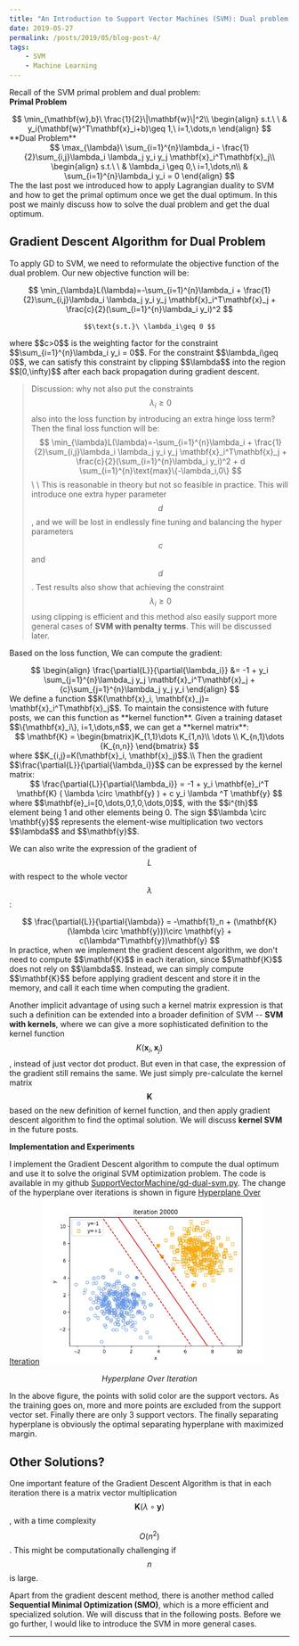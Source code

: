 ```yaml
---
title: "An Introduction to Support Vector Machines (SVM): Dual problem solution using Gradient Descent"
date: 2019-05-27
permalink: /posts/2019/05/blog-post-4/
tags:
    - SVM
    - Machine Learning
---
```



Recall of the SVM primal problem and dual problem:<br>
**Primal Problem**
<center>
	$$
	\min_{\mathbf{w},b}\ \frac{1}{2}\|\mathbf{w}\|^2\\
	\begin{align}
	s.t.\ \ & y_i(\mathbf{w}^T\mathbf{x}_i+b)\geq 1,\ i=1,\dots,n
	\end{align}
	$$
</center>
**Dual Problem**
<center>
	$$
	\max_{\lambda}\ \sum_{i=1}^{n}\lambda_i - \frac{1}{2}\sum_{i,j}\lambda_i \lambda_j y_i y_j \mathbf{x}_i^T\mathbf{x}_j\\
	\begin{align}
	s.t.\ \ & \lambda_i \geq 0,\ i=1,\dots,n\\
	& \sum_{i=1}^{n}\lambda_i y_i = 0
	\end{align} 
	$$
</center>
The the last post we introduced how to apply Lagrangian duality to SVM and how to get the primal optimum once we get the dual optimum. In this post we mainly discuss how to solve the dual problem and get the dual optimum.

## Gradient Descent Algorithm for Dual Problem
To apply GD to SVM, we need to reformulate the objective function of the dual problem. Our new objective function will be:
<center>
	$$
	\min_{\lambda}L(\lambda)=-\sum_{i=1}^{n}\lambda_i + \frac{1}{2}\sum_{i,j}\lambda_i \lambda_j y_i y_j \mathbf{x}_i^T\mathbf{x}_j + \frac{c}{2}(\sum_{i=1}^{n}\lambda_i y_i)^2 $$

	$$\text{s.t.}\ \lambda_i\geq 0 $$
</center>
where $$c>0$$ is the weighting factor for the constraint $$\sum_{i=1}^{n}\lambda_i y_i = 0$$. For the constraint $$\lambda_i\geq 0$$, we can satisfy this constraint by clipping $$\lambda$$ into the region $$[0,\infty)$$ after each back propagation during gradient descent. 

> Discussion: why not also put the constraints $$\lambda_i\geq 0$$ also into the loss function by introducing an extra hinge loss term? Then the final loss function will be:
$$
\min_{\lambda}L(\lambda)=-\sum_{i=1}^{n}\lambda_i + \frac{1}{2}\sum_{i,j}\lambda_i \lambda_j y_i y_j \mathbf{x}_i^T\mathbf{x}_j + \frac{c}{2}(\sum_{i=1}^{n}\lambda_i y_i)^2  + d \sum_{i=1}^{n}\text{max}\{-\lambda_i,0\}
$$\\
\\
This is reasonable in theory but not so feasible in practice. This will introduce one extra hyper parameter $$d$$, and we will be lost in endlessly fine tuning and balancing the hyper parameters $$c$$ and $$d$$. Test results also show that achieving the constraint $$\lambda_i\geq 0$$ using clipping is efficient and this method also easily support more general cases of **SVM with penalty terms**. This will be discussed later.


Based on the loss function, We can compute the gradient:

<center>
$$
\begin{align}
\frac{\partial{L}}{\partial{\lambda_i}} &= -1 +   y_i \sum_{j=1}^{n}\lambda_j y_j \mathbf{x}_i^T\mathbf{x}_j + {c}\sum_{j=1}^{n}\lambda_j y_j y_i 
\end{align}
$$
</center>
We define a function $$K(\mathbf{x}_i, \mathbf{x}_j)= \mathbf{x}_i^T\mathbf{x}_j$$. To maintain the consistence with future posts, we can this function as **kernel function**. Given a training dataset $$\{\mathbf{x}_i\}, i=1,\dots,n$$, we can get a **kernel matrix**:
<center>
	$$
	\mathbf{K} = \begin{bmatrix}K_{1,1}\dots K_{1,n}\\ \dots \\ K_{n,1}\dots   {K_{n,n}} \end{bmatrix}
	$$
</center> 
where $$K_{i,j}=K(\mathbf{x}_i, \mathbf{x}_j)$$.\\
Then the gradient $$\frac{\partial{L}}{\partial{\lambda_i}}$$ can be expressed by the kernel matrix:
<center>
	$$
	\frac{\partial{L}}{\partial{\lambda_i}} = -1 + y_i \mathbf{e}_i^T \mathbf{K}  ( \lambda \circ \mathbf{y} ) + c y_i \lambda ^T \mathbf{y}
	$$
</center>
where $$\mathbf{e}_i=[0,\dots,0,1,0,\dots,0]$$, with the $$i^{th}$$ element being 1 and other elements being 0. The sign $$\lambda \circ \mathbf{y}$$ represents the element-wise multiplication two vectors $$\lambda$$ and $$\mathbf{y}$$.

We can also write the expression of the gradient of $$L$$ with respect to the whole vector $$\lambda$$:
<center>
	$$
	\frac{\partial{L}}{\partial{\lambda}} = -\mathbf{1}_n + (\mathbf{K}(\lambda \circ \mathbf{y}))\circ \mathbf{y} + c(\lambda^T\mathbf{y})\mathbf{y}
	$$
</center>
In practice, when we implement the gradient descent algorithm, we don't need to compute $$\mathbf{K}$$ in each iteration, since $$\mathbf{K}$$ does not rely on $$\lambda$$. Instead, we can simply compute $$\mathbf{K}$$ before applying gradient descent and store it in the memory, and call it each time when computing the gradient.

Another implicit advantage of using such a kernel matrix expression is that such a definition can be extended into a broader definition of SVM -- **SVM with kernels**, where we can give a more sophisticated definition to the kernel function $$K(\mathbf{x}_ i, \mathbf{x}_ j)$$, instead of just vector dot product. But even in that case, the expression of the gradient still remains the same. We just simply pre-calculate the kernel matrix $$\mathbf{K}$$ based on the new definition of kernel function, and then apply gradient descent algorithm to find the optimal solution. We will discuss **kernel SVM** in the future posts.

<!-- We can also use the [denominator layout](https://en.wikipedia.org/wiki/Matrix_calculus) to express the gradient of $$L$$ with respect to the vector of $$\mathbf{\lambda}=(\lambda_1, \lambda_2,\dots,\lambda_n)^T$$. Let $$\mathbf{X}=(\mathbf{x}_ 1,\dots,\mathbf{x}_ n)^T\in R^{nxp}$$ and $$\mathbf{y}=(y_1,\dots, y_n)^T\in R_n$$. Then we have:
<center>
	$$
	\frac{\partial{L}}{\partial{\lambda}} = -  \mathbf{1}_n +( (\mathbf{y}\mathbf{1}_p^T)\circ\mathbf{X})\mathbf{X}^T(\mathbf{y}\circ\lambda)+ c(\lambda^T\mathbf{y})\mathbf{y}
	$$
</center>
where $$\circ$$ stands for **element-wise product** and $$\mu(-\lambda)=( \mu(-\lambda_1),\dots,\mu(-\lambda_n))^T$$

The update rule of $$\lambda$$ is:
<center>
	$$
	\lambda \leftarrow \lambda - \alpha \frac{\partial{L}}{\partial{\lambda}}
	$$
</center>
where $$\alpha$$ is the learning rate.
 -->


**Implementation and Experiments**

I implement the Gradient Descent algorithm to compute the dual optimum and use it to solve the original SVM optimization problem. The code is available in my github [SupportVectorMachine/gd-dual-svm.py](https://github.com/nianlonggu/SupportVectorMachine/blob/master/gd-dual-svm.py). The change of the hyperplane over iterations is shown in figure [Hyperplane Over Iteration](#hyperplane-over-iteration)
<a name="hyperplane-over-iteration"></a>
<img src="/images/blogs/2019-05-27-SVM/hyperplane-over-iteration.gif" width="400" hegiht="203" />
*<center>Hyperplane Over Iteration</center>*

In the above figure, the points with solid color are the support vectors. As the training goes on, more and more points are excluded from the support vector set. Finally there are only 3 support vectors. The finally separating hyperplane is obviously the optimal separating hyperplane with maximized margin.

## Other Solutions?
One important feature of the Gradient Descent Algorithm is that in each iteration there is a matrix vector multiplication $$\mathbf{K}(\lambda \circ \mathbf{y})$$, with a time complexity $$O(n^2)$$. This might be computationally challenging if $$n$$ is large.


Apart from the gradient descent method, there is another method called **Sequential Minimal Optimization (SMO)**, which is a more efficient and specialized solution. We will discuss that in the following posts. Before we go further, I would like to introduce the SVM in more general cases.



------